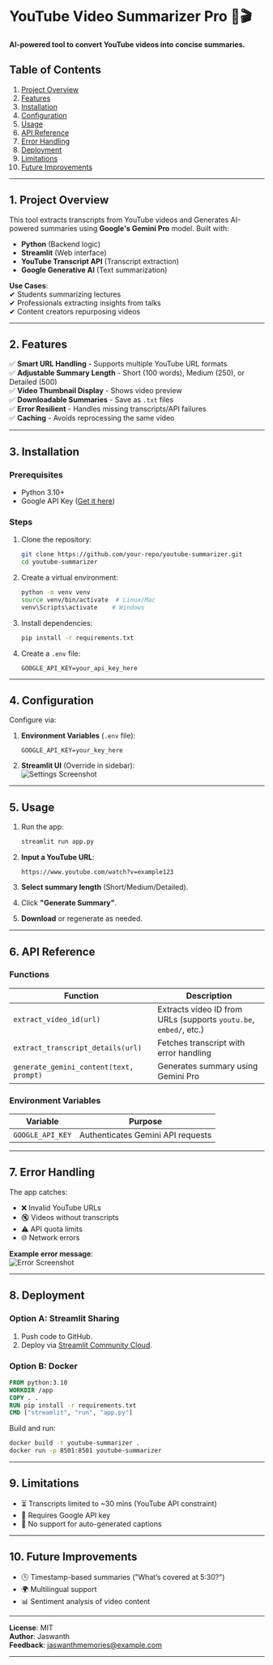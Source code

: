 # **YouTube Video Summarizer Pro** 📝🎬  
**AI-powered tool to convert YouTube videos into concise summaries.**  

## **Table of Contents**  
1. [Project Overview](#project-overview)  
2. [Features](#features)  
3. [Installation](#installation)  
4. [Configuration](#configuration)  
5. [Usage](#usage)  
6. [API Reference](#api-reference)  
7. [Error Handling](#error-handling)  
8. [Deployment](#deployment)  
9. [Limitations](#limitations)  
10. [Future Improvements](#future-improvements)  

---

## **1. Project Overview**  
This tool extracts transcripts from YouTube videos and Generates AI-powered summaries using **Google's Gemini Pro** model. Built with:  
- **Python** (Backend logic)  
- **Streamlit** (Web interface)  
- **YouTube Transcript API** (Transcript extraction)  
- **Google Generative AI** (Text summarization)  

**Use Cases**:  
✔ Students summarizing lectures  
✔ Professionals extracting insights from talks  
✔ Content creators repurposing videos  

---

## **2. Features**  
✅ **Smart URL Handling** - Supports multiple YouTube URL formats  
✅ **Adjustable Summary Length** - Short (100 words), Medium (250), or Detailed (500)  
✅ **Video Thumbnail Display** - Shows video preview  
✅ **Downloadable Summaries** - Save as `.txt` files  
✅ **Error Resilient** - Handles missing transcripts/API failures  
✅ **Caching** - Avoids reprocessing the same video  

---

## **3. Installation**  

### **Prerequisites**  
- Python 3.10+  
- Google API Key ([Get it here](https://ai.google.dev/))  

### **Steps**  
1. Clone the repository:  
   ```bash
   git clone https://github.com/your-repo/youtube-summarizer.git
   cd youtube-summarizer
   ```

2. Create a virtual environment:  
   ```bash
   python -m venv venv
   source venv/bin/activate  # Linux/Mac
   venv\Scripts\activate    # Windows
   ```

3. Install dependencies:  
   ```bash
   pip install -r requirements.txt
   ```

4. Create a `.env` file:  
   ```env
   GOOGLE_API_KEY=your_api_key_here
   ```

---

## **4. Configuration**  
Configure via:  
1. **Environment Variables** (`.env` file):  
   ```env
   GOOGLE_API_KEY=your_key_here
   ```

2. **Streamlit UI** (Override in sidebar):  
   ![Settings Screenshot](https://i.imgur.com/settings_ui.png)  

---

## **5. Usage**  
1. Run the app:  
   ```bash
   streamlit run app.py
   ```

2. **Input a YouTube URL**:  
   ```
   https://www.youtube.com/watch?v=example123
   ```

3. **Select summary length** (Short/Medium/Detailed).  

4. Click **"Generate Summary"**.  

5. **Download** or regenerate as needed.  

---

## **6. API Reference**  

### **Functions**  
| Function | Description |
|----------|-------------|
| `extract_video_id(url)` | Extracts video ID from URLs (supports `youtu.be`, `embed/`, etc.) |
| `extract_transcript_details(url)` | Fetches transcript with error handling |
| `generate_gemini_content(text, prompt)` | Generates summary using Gemini Pro |

### **Environment Variables**  
| Variable | Purpose |
|----------|---------|
| `GOOGLE_API_KEY` | Authenticates Gemini API requests |

---

## **7. Error Handling**  
The app catches:  
- ❌ Invalid YouTube URLs  
- 🔇 Videos without transcripts  
- ⚠️ API quota limits  
- 🌐 Network errors  

**Example error message**:  
![Error Screenshot](https://i.imgur.com/error_ui.png)  

---

## **8. Deployment**  
### **Option A: Streamlit Sharing**  
1. Push code to GitHub.  
2. Deploy via [Streamlit Community Cloud](https://share.streamlit.io/).  

### **Option B: Docker**  
```dockerfile
FROM python:3.10
WORKDIR /app
COPY . .
RUN pip install -r requirements.txt
CMD ["streamlit", "run", "app.py"]
```
Build and run:  
```bash
docker build -t youtube-summarizer .
docker run -p 8501:8501 youtube-summarizer
```

---

## **9. Limitations**  
- ⏳ Transcripts limited to ~30 mins (YouTube API constraint)  
- 🔐 Requires Google API key  
- 📜 No support for auto-generated captions  

---

## **10. Future Improvements**  
- 🕒 Timestamp-based summaries ("What’s covered at 5:30?")  
- 🌍 Multilingual support  
- 📊 Sentiment analysis of video content  

---

**License**: MIT  
**Author**: Jaswanth  
**Feedback**: jaswanthmemories@example.com  

--- 
